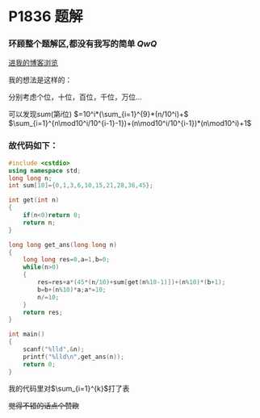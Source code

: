 # P1836 题解


### $\text{环顾整个题解区,都没有我写的简单}$ $QwQ$
[进我的博客浏览](https://www.luogu.org/blog/LZSY01-xzy-blog/solution-p1836)

我的想法是这样的：

$\text{分别考虑个位，十位，百位，千位，万位...}$

可以发现$sum($第$i$位$)$ $=10^i*(\sum_{i=1}^{9}*(n/10^i)+$ $\sum_{i=1}^{n\mod10^i/10^{i-1}-1})+(n\mod10^i/10^{i-1})*(n\mod10^i)+1$
### 故代码如下：
```cpp
#include <cstdio>
using namespace std;
long long n;
int sum[10]={0,1,3,6,10,15,21,28,36,45};

int get(int n)
{
	if(n<0)return 0;
	return n;
}

long long get_ans(long long n)
{
	long long res=0,a=1,b=0;	
	while(n>0)
	{
		res=res+a*(45*(n/10)+sum[get(n%10-1)])+(n%10)*(b+1);
		b=b+(n%10)*a;a*=10;
		n/=10;
	}
	return res;	
}

int main()
{
	scanf("%lld",&n);
	printf("%lld\n",get_ans(n));
	return 0;
}
```
我的代码里对$\sum_{i=1}^{k}$打了表

~~觉得不错的话点个赞欧~~